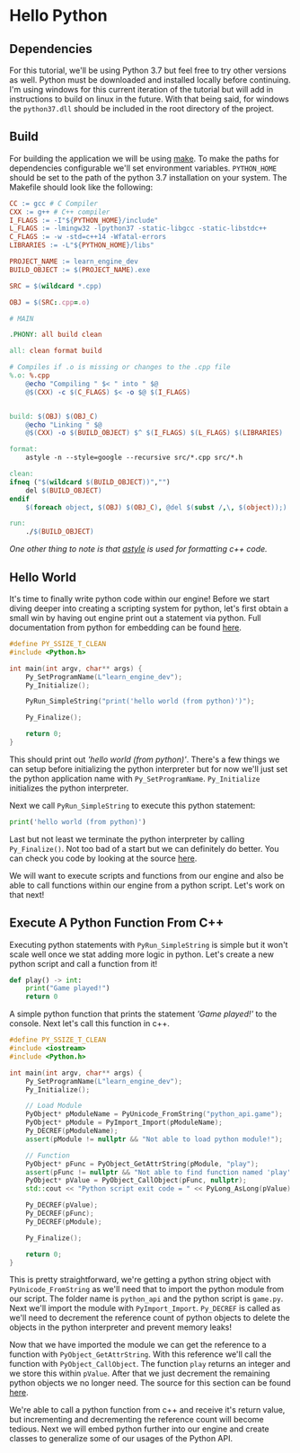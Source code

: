 # Hello Python

## Dependencies

For this tutorial, we'll be using Python 3.7 but feel free to try other versions as well.  Python must be downloaded and installed locally before continuing.  I'm using windows for this current iteration of the tutorial but will add in instructions to build on linux in the future.  With that being said, for windows the `python37.dll` should be included in the root directory of the project.

## Build

For building the application we will be using [make](https://www.gnu.org/software/make/).  To make the paths for dependencies configurable we'll set environment variables.  `PYTHON_HOME` should be set to the path of the python 3.7 installation on your system.  The Makefile should look like the following:

```makefile
CC := gcc # C Compiler
CXX := g++ # C++ compiler
I_FLAGS := -I"${PYTHON_HOME}/include"
L_FLAGS := -lmingw32 -lpython37 -static-libgcc -static-libstdc++
C_FLAGS := -w -std=c++14 -Wfatal-errors
LIBRARIES := -L"${PYTHON_HOME}/libs"

PROJECT_NAME := learn_engine_dev
BUILD_OBJECT := $(PROJECT_NAME).exe

SRC = $(wildcard *.cpp)

OBJ = $(SRC:.cpp=.o)

# MAIN

.PHONY: all build clean

all: clean format build

# Compiles if .o is missing or changes to the .cpp file
%.o: %.cpp
    @echo "Compiling " $< " into " $@
    @$(CXX) -c $(C_FLAGS) $< -o $@ $(I_FLAGS)


build: $(OBJ) $(OBJ_C)
    @echo "Linking " $@
    @$(CXX) -o $(BUILD_OBJECT) $^ $(I_FLAGS) $(L_FLAGS) $(LIBRARIES)

format:
    astyle -n --style=google --recursive src/*.cpp src/*.h

clean:
ifneq ("$(wildcard $(BUILD_OBJECT))","")
    del $(BUILD_OBJECT)
endif
    $(foreach object, $(OBJ) $(OBJ_C), @del $(subst /,\, $(object));)

run:
    ./$(BUILD_OBJECT)
```

*One other thing to note is that [astyle](http://astyle.sourceforge.net/astyle.html) is used for formatting c++ code.*

## Hello World

It's time to finally write python code within our engine!  Before we start diving deeper into creating a scripting system for python, let's first obtain a small win by having out engine print out a statement via python.  Full documentation from python for embedding can be found [here](https://docs.python.org/3/extending/embedding.html).

```c++
#define PY_SSIZE_T_CLEAN
#include <Python.h>

int main(int argv, char** args) {
    Py_SetProgramName(L"learn_engine_dev");
    Py_Initialize();

    PyRun_SimpleString("print('hello world (from python)')");

    Py_Finalize();

    return 0;
}
```

This should print out *'hello world (from python)'*.  There's a few things we can setup before initializing the python interpreter but for now we'll just set the python application name with `Py_SetProgramName`. `Py_Initialize` initializes the python interpreter.

Next we call `PyRun_SimpleString` to execute this python statement:
```py
print('hello world (from python)')
```

Last but not least we terminate the python interpreter by calling `Py_Finalize()`.  Not too bad of a start but we can definitely do better.  You can check you code by looking at the source [here](https://github.com/Chukobyte/learn-engine-dev/tree/main/src/1.embedding_python/1.0.hello_python).

We will want to execute scripts and functions from our engine and also be able to call functions within our engine from a python script.  Let's work on that next!

## Execute A Python Function From C++

Executing python statements with `PyRun_SimpleString` is simple but it won't scale well once we stat adding more logic in python.  Let's create a new python script and call a function from it!

```py
def play() -> int:
    print("Game played!")
    return 0
```

A simple python function that prints the statement *'Game played!'* to the console.  Next let's call this function in c++.

```c++
#define PY_SSIZE_T_CLEAN
#include <iostream>
#include <Python.h>

int main(int argv, char** args) {
    Py_SetProgramName(L"learn_engine_dev");
    Py_Initialize();

    // Load Module
    PyObject* pModuleName = PyUnicode_FromString("python_api.game");
    PyObject* pModule = PyImport_Import(pModuleName);
    Py_DECREF(pModuleName);
    assert(pModule != nullptr && "Not able to load python module!");

    // Function
    PyObject* pFunc = PyObject_GetAttrString(pModule, "play");
    assert(pFunc != nullptr && "Not able to find function named 'play'!");
    PyObject* pValue = PyObject_CallObject(pFunc, nullptr);
    std::cout << "Python script exit code = " << PyLong_AsLong(pValue) << std::endl;

    Py_DECREF(pValue);
    Py_DECREF(pFunc);
    Py_DECREF(pModule);

    Py_Finalize();

    return 0;
}
```

This is pretty straightforward, we're getting a python string object with `PyUnicode_FromString` as we'll need that to import the python module from our script.  The folder name is `python_api` and the python script is `game.py`.  Next we'll import the module with `PyImport_Import`.  `Py_DECREF` is called as we'll need to decrement the reference count of python objects to delete the objects in the python interpreter and prevent memory leaks!

Now that we have imported the module we can get the reference to a function with `PyObject_GetAttrString`.  With this reference we'll call the function with `PyObject_CallObject`.  The function `play` returns an integer and we store this within `pValue`.  After that we just decrement the remaining python objects we no longer need.  The source for this section can be found [here](https://github.com/Chukobyte/learn-engine-dev/tree/main/src/1.embedding_python/1.1.calling_a_function).

We're able to call a python function from c++ and receive it's return value, but incrementing and decrementing the reference count will become tedious.  Next we will embed python further into our engine and create classes to generalize some of our usages of the Python API.
